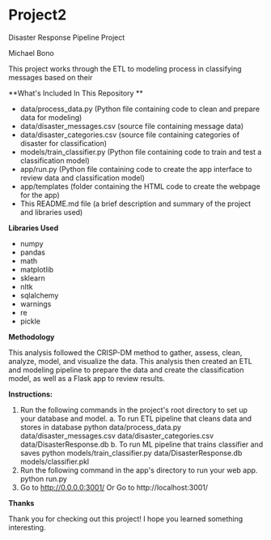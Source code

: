# Project2
Disaster Response Pipeline Project

Michael Bono


This project works through the ETL to modeling process in classifying messages based on their 


**What's Included In This Repository **

- data/process_data.py (Python file containing code to clean and prepare data for modeling)
- data/disaster_messages.csv (source file containing message data)
- data/disaster_categories.csv (source file containing categories of disaster for classification)
- models/train_classifier.py (Python file containing code to train and test a classification model)
- app/run.py (Python file containing code to create the app interface to review data and classification model)
- app/templates (folder containing the HTML code to create the webpage for the app)
- This README.md file (a brief description and summary of the project and libraries used)

**Libraries Used**

- numpy
- pandas
- math
- matplotlib
- sklearn
- nltk
- sqlalchemy
- warnings
- re
- pickle

**Methodology**

This analysis followed the CRISP-DM method to gather, assess, clean, analyze, model, and visualize the data. This analysis then created an ETL and modeling pipeline to prepare the data and create the classification model, as well as a Flask app to review results.

**Instructions:**
1. Run the following commands in the project's root directory to set up your database and model.
    a. To run ETL pipeline that cleans data and stores in database python data/process_data.py data/disaster_messages.csv data/disaster_categories.csv data/DisasterResponse.db
    b. To run ML pipeline that trains classifier and saves python models/train_classifier.py data/DisasterResponse.db models/classifier.pkl
2. Run the following command in the app's directory to run your web app. python run.py
3. Go to http://0.0.0.0:3001/ Or Go to http://localhost:3001/

**Thanks**

Thank you for checking out this project! I hope you learned something interesting.
